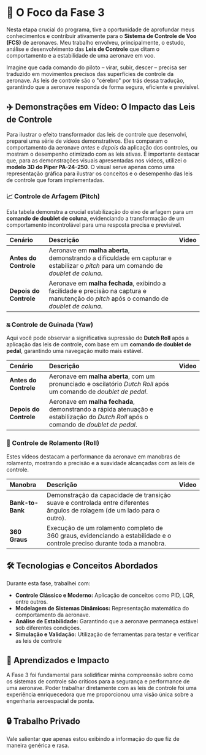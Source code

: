 # 🎯 O Foco da Fase 3

Nesta etapa crucial do programa, tive a oportunidade de aprofundar meus conhecimentos e contribuir ativamente para o **Sistema de Controle de Voo (FCS)** de aeronaves. Meu trabalho envolveu, principalmente, o estudo, análise e desenvolvimento das **Leis de Controle** que ditam o comportamento e a estabilidade de uma aeronave em voo.

Imagine que cada comando do piloto – virar, subir, descer – precisa ser traduzido em movimentos precisos das superfícies de controle da aeronave. As leis de controle são o "cérebro" por trás dessa tradução, garantindo que a aeronave responda de forma segura, eficiente e previsível.



## ✈️ Demonstrações em Vídeo: O Impacto das Leis de Controle

Para ilustrar o efeito transformador das leis de controle que desenvolvi, preparei uma série de vídeos demonstrativos. Eles comparam o comportamento da aeronave *antes* e *depois* da aplicação dos controles, ou mostram o desempenho otimizado com as leis ativas. É importante destacar que, para as demonstrações visuais apresentadas nos vídeos, utilizei o **modelo 3D do Piper PA-24-250**. O visual serve apenas como uma representação gráfica para ilustrar os conceitos e o desempenho das leis de controle que foram implementadas.

### 📈 Controle de Arfagem (Pitch)

Esta tabela demonstra a crucial estabilização do eixo de arfagem para um **comando de doublet de coluna**, evidenciando a transformação de um comportamento incontrolável para uma resposta precisa e previsível.

| Cenário                | Descrição                                                    | Video |
| :--------------------- | :----------------------------------------------------------- | :---- |
| **Antes do Controle**  | Aeronave em **malha aberta**, demonstrando a dificuldade em capturar e estabilizar o *pitch* para um comando de *doublet de coluna*. |       |
| **Depois do Controle** | Aeronave em **malha fechada**, exibindo a facilidade e precisão na captura e manutenção do *pitch* após o comando de *doublet de coluna*. |       |

### 🔛 Controle de Guinada (Yaw)

Aqui você pode observar a significativa supressão do **Dutch Roll** após a aplicação das leis de controle, com base em um **comando de doublet de pedal**, garantindo uma navegação muito mais estável.

| Cenário                | Descrição                                                    | Video |
| :--------------------- | :----------------------------------------------------------- | :---- |
| **Antes do Controle**  | Aeronave em **malha aberta**, com um pronunciado e oscilatório *Dutch Roll* após um comando de *doublet de pedal*. |       |
| **Depois do Controle** | Aeronave em **malha fechada**, demonstrando a rápida atenuação e estabilização do *Dutch Roll* após o comando de *doublet de pedal*. |       |

### 🔄 Controle de Rolamento (Roll)

Estes vídeos destacam a performance da aeronave em manobras de rolamento, mostrando a precisão e a suavidade alcançadas com as leis de controle.

| Manobra          | Descrição                                                    | Video |
| :--------------- | :----------------------------------------------------------- | :---- |
| **Bank-to-Bank** | Demonstração da capacidade de transição suave e controlada entre diferentes ângulos de rolagem (de um lado para o outro). |       |
| **360 Graus**    | Execução de um rolamento completo de 360 graus, evidenciando a estabilidade e o controle preciso durante toda a manobra. |       |



## 🛠️ Tecnologias e Conceitos Abordados

Durante esta fase, trabalhei com:

- **Controle Clássico e Moderno:** Aplicação de conceitos como PID, LQR, entre outros.
- **Modelagem de Sistemas Dinâmicos:** Representação matemática do comportamento da aeronave.
- **Análise de Estabilidade:** Garantindo que a aeronave permaneça estável sob diferentes condições.
- **Simulação e Validação:** Utilização de ferramentas para testar e verificar as leis de controle



## 🌟 Aprendizados e Impacto

A Fase 3 foi fundamental para solidificar minha compreensão sobre como os sistemas de controle são críticos para a segurança e performance de uma aeronave. Poder trabalhar diretamente com as leis de controle foi uma experiência enriquecedora que me proporcionou uma visão única sobre a engenharia aeroespacial de ponta.

## 🔒 Trabalho Privado

Vale salientar que apenas estou exibindo a informação do que fiz de maneira genérica e rasa.
